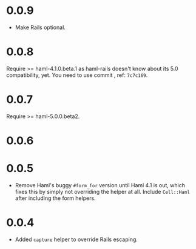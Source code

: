 # 0.0.9

* Make Rails optional.

# 0.0.8

Require >= haml-4.1.0.beta.1 as haml-rails doesn't know about its 5.0 compatibility, yet. You need to use commit , ref: `7c7c169`.

# 0.0.7

Require >= haml-5.0.0.beta2.

# 0.0.6

# 0.0.5

* Remove Haml's buggy `#form_for` version until Haml 4.1 is out, which fixes this by simply not overriding the helper at all. Include `Cell::Haml` after including the form helpers.

# 0.0.4

* Added `capture` helper to override Rails escaping.

